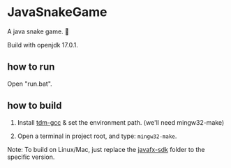 # JavaSnakeGame

A java snake game. 🐍

Build with openjdk 17.0.1.

## how to run

Open "run.bat".

## how to build

1. Install [tdm-gcc](https://jmeubank.github.io/tdm-gcc/download/) & set the environment path. (we'll need mingw32-make)

2. Open a terminal in project root, and type: `mingw32-make`.

Note: To build on Linux/Mac, just replace the [javafx-sdk](https://gluonhq.com/products/javafx/) folder to the specific version.